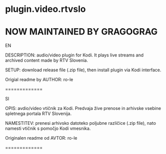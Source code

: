 # plugin.video.rtvslo






NOW MAINTAINED BY GRAGOGRAG
=============

EN

DESCRIPTION: audio/video plugin for Kodi. It plays live streams and archived content made by RTV Slovenia.

SETUP: download release file (.zip file), then install plugin via Kodi interface.

Origial readme by AUTHOR: ro-le

=============

SI

OPIS: avdio/video vtičnik za Kodi. Predvaja žive prenose in arhivske vsebine spletnega portala RTV Slovenija.

NAMESTITEV: prenesi arhivsko datoteko poljubne različice (.zip file), nato namesti vtičnik s pomočjo Kodi vmesnika.

Originalen readme od AVTOR: ro-le

=============
